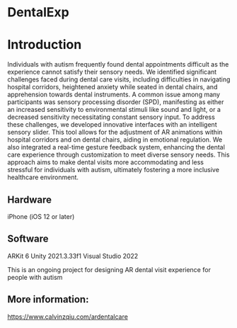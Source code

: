 # DentalExp

# Introduction
Individuals with autism frequently found dental appointments difficult as the experience cannot satisfy their sensory needs. We identified significant challenges faced during dental care visits, including difficulties in navigating hospital corridors, heightened anxiety while seated in dental chairs, and apprehension towards dental instruments. A common issue among many participants was sensory processing disorder (SPD), manifesting as either an increased sensitivity to environmental stimuli like sound and light, or a decreased sensitivity necessitating constant sensory input. To address these challenges, we developed innovative interfaces with an intelligent sensory slider. This tool allows for the adjustment of AR animations within hospital corridors and on dental chairs, aiding in emotional regulation. We also integrated a real-time gesture feedback system, enhancing the dental care experience through customization to meet diverse sensory needs. This approach aims to make dental visits more accommodating and less stressful for individuals with autism, ultimately fostering a more inclusive healthcare environment.

## Hardware
iPhone (iOS 12 or later)

## Software
ARKit 6
Unity 2021.3.33f1
Visual Studio 2022

This is an ongoing project for designing AR dental visit experience for people with autism

## More information:
https://www.calvinzqiu.com/ardentalcare
